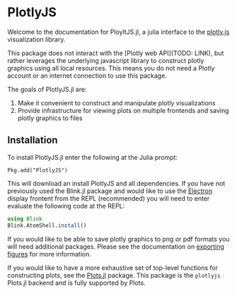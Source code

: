 # PlotlyJS

Welcome to the documentation for PloyltJS.jl, a julia interface to the
[plotly.js][_plotlyjs] visualization library.

This package does not interact with the [Plotly web API](TODO: LINK), but
rather leverages the underlying javascript library to construct plotly graphics
using all local resources. This means you do not need a Plotly account or an
internet connection to use this package.

The goals of PlotlyJS.jl are:

1. Make it convenient to construct and manipulate plotly visualizations
2. Provide infrastructure for viewing plots on multiple frontends and saving
plotly graphics to files

[_plotlyjs]: https://plot.ly/javascript
[_plotlyref]: https://plot.ly/javascript/reference

## Installation

To install PlotlyJS.jl enter the following at the Julia prompt:

```
Pkg.add("PlotlyJS")
```

This will download an install PlotlyJS and all dependencies. If you have not
previously used the Blink.jl package and would like to use the
[Electron](http://spencerlyon.com/PlotlyJS.jl/syncplots/#electronplot) display
frontent from the REPL (recommended) you will need to enter evaluate the
following code at the REPL:

```julia
using Blink
Blink.AtomShell.install()
```

If you would like to be able to save plotly graphics to png or pdf formats you
will need additional packages. Please see the documentation on [exporting
figures](http://spencerlyon.com/PlotlyJS.jl/manipulating_plots/#saving-figures)
for more information.

If you would like to have a more exhaustive set of top-level functions for
constructing plots, see the [Plots.jl](http://plots.readthedocs.io/en/latest/)
package. This package is the `plotlyjs` Plots.jl backend and is fully supported
by Plots.
